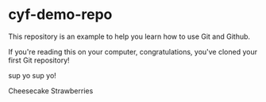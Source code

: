 # cyf-demo-repo

This repository is an example to help you learn how to use Git and Github.

If you're reading this on your computer, congratulations, you've cloned your first Git repository!

sup yo
sup yo!

Cheesecake
Strawberries